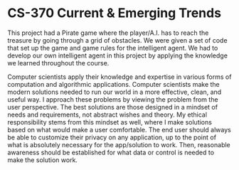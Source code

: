 # CS-370 Current & Emerging Trends

This project had a Pirate game where the player/A.I. has to reach the treasure by going through a grid of obstacles. We were given a set of code that set up the game and game rules for the intelligent agent. We had to develop our own intelligent agent in this project by applying the knowledge we learned throughout the course. 

Computer scientists apply their knowledge and expertise in various forms of computation and algorithmic applications. Computer scientists make the modern solutions needed to run our world in a more effective, clean, and useful way. I approach these problems by viewing the problem from the user perspective. The best solutions are those designed in a mindset of needs and requirements, not abstract wishes and theory. My ethical responsibility stems from this mindset as well, where I make solutions based on what would make a user comfortable. The end user should always be able to customize their privacy on any application, up to the point of what is absolutely necessary for the app/solution to work. Then, reasonable awareness should be established for what data or control is needed to make the solution work.
